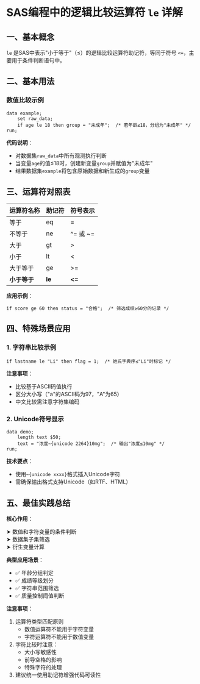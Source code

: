 # SAS编程中的逻辑比较运算符 `le` 详解

## 一、基本概念

`le` 是SAS中表示"小于等于"（≤）的逻辑比较运算符助记符，等同于符号 `<=`，主要用于条件判断语句中。

## 二、基本用法

### 数值比较示例

``` sas
data example;
    set raw_data;
    if age le 18 then group = "未成年";  /* 若年龄≤18，分组为"未成年" */
run;
```

**代码说明**：

-   对数据集`raw_data`中所有观测执行判断
-   当变量`age`的值≤18时，创建新变量`group`并赋值为"未成年"
-   结果数据集`example`将包含原始数据和新生成的`group`变量

## 三、运算符对照表

| 运算符名称   | 助记符 | 符号表示   |
|--------------|--------|------------|
| 等于         | eq     | =          |
| 不等于       | ne     | \^= 或 \~= |
| 大于         | gt     | \>         |
| 小于         | lt     | \<         |
| 大于等于     | ge     | \>=        |
| **小于等于** | **le** | **\<=**    |

**应用示例**：

``` sas
if score ge 60 then status = "合格";  /* 筛选成绩≥60分的记录 */
```

## 四、特殊场景应用

### 1. 字符串比较示例

``` sas
if lastname le "Li" then flag = 1;  /* 姓氏字典序≤"Li"时标记 */
```

**注意事项**：

-   比较基于ASCII码值执行
-   区分大小写（"a"的ASCII码为97，"A"为65）
-   中文比较需注意字符集编码

### 2. Unicode符号显示

``` sas
data demo;
    length text $50;
    text = "浓度~{unicode 2264}10mg";  /* 输出"浓度≤10mg" */
run;
```

**技术要点**：

-   使用`~{unicode xxxx}`格式插入Unicode字符
-   需确保输出格式支持Unicode（如RTF、HTML）

## 五、最佳实践总结

**核心作用**：

➤ 数值和字符变量的条件判断\
➤ 数据集子集筛选\
➤ 衍生变量计算

**典型应用场景**：

-   ✅ 年龄分组判定
-   ✅ 成绩等级划分
-   ✅ 字符串范围筛选
-   ✅ 质量控制阈值判断

**注意事项**：

1.  运算符类型匹配原则
    -   数值运算符不能用于字符变量
    -   字符运算符不能用于数值变量
2.  字符比较时注意：
    -   大小写敏感性
    -   前导空格的影响
    -   特殊字符的处理
3.  建议统一使用助记符增强代码可读性
